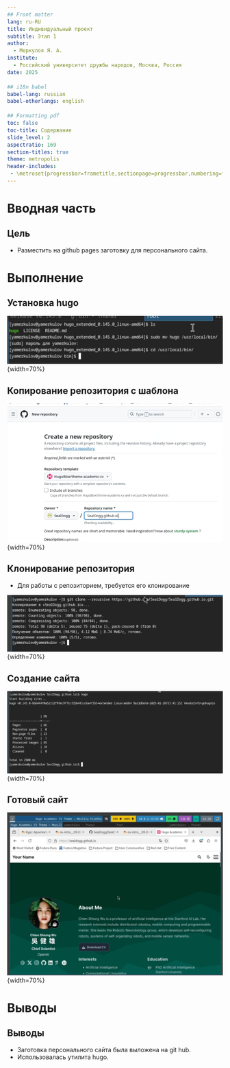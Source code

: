 ```yaml
---
## Front matter
lang: ru-RU
title: Индивидуальный проект
subtitle: Этап 1
author:
  - Меркулоя Я. А.
institute:
  - Российский университет дружбы народов, Москва, Россия
date: 2025

## i18n babel
babel-lang: russian
babel-otherlangs: english

## Formatting pdf
toc: false
toc-title: Содержание
slide_level: 2
aspectratio: 169
section-titles: true
theme: metropolis
header-includes:
 - \metroset{progressbar=frametitle,sectionpage=progressbar,numbering=fraction}
---
```


# Вводная часть

## Цель

- Разместить на github pages заготовку для персонального сайта.


# Выполнение

## Установка hugo

![Установка hugo](image/1.png){width=70%}

## Копирование репозитория с шаблона

![Создания репозитория с использованием шаблона](image/2.png){width=70%}

## Клонирование репозитория

- Для работы с репозиторием, требуется его клонирование

![Клонирование](image/3.png){width=70%}


## Создание сайта

![Использование hugo](image/4.png){width=70%}
	
## Готовый сайт

![Вот так выглядит наш готовый сайт](image/6.png){width=70%}

# Выводы

## Выводы

- Заготовка персонального сайта была выложена на git hub. 
- Использовалась утилита hugo.



